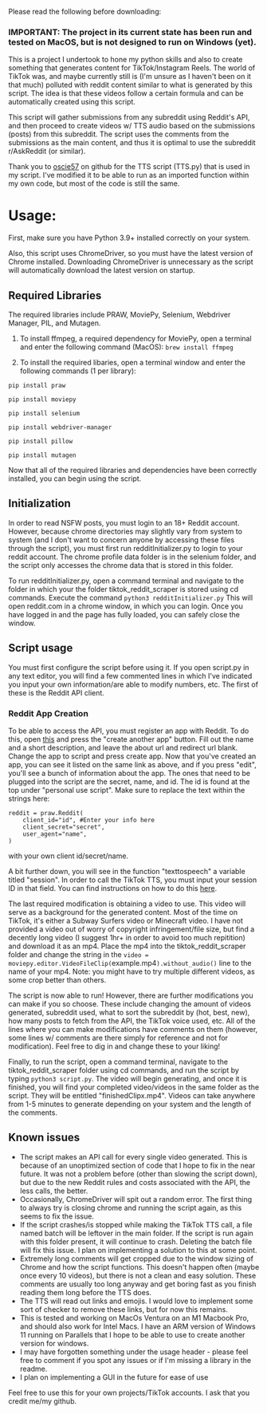 Please read the following before downloading:

### IMPORTANT: The project in its current state has been run and tested on MacOS, but is not designed to run on Windows (yet).

This is a project I undertook to hone my python skills and also to create something that generates content for TikTok/Instagram Reels. The world of TikTok was, and maybe currently still is (I'm unsure as I haven't been on it that much) polluted with reddit content similar to what is generated by this script. The idea is that these videos follow a certain formula and can be automatically created using this script.

This script will gather submissions from any subreddit using Reddit's API, and then proceed to create videos w/ TTS audio based on the submissions (posts) from this subreddit. The script uses the comments from the submissions as the main content, and thus it is optimal to use the subreddit r/AskReddit (or similar).

Thank you to [oscie57](https://github.com/oscie57) on github for the TTS script (TTS.py) that is used in my script. I've modified it to be able to run as an imported function within my own code, but most of the code is still the same.

# Usage:

First, make sure you have Python 3.9+ installed correctly on your system.

Also, this script uses ChromeDriver, so you must have the latest version of Chrome installed. Downloading ChromeDriver is unnecessary as the script will automatically download the latest version on startup.

## Required Libraries

The required libraries include PRAW, MoviePy, Selenium, Webdriver Manager, PIL, and Mutagen.

1. To install ffmpeg, a required dependency for MoviePy, open a terminal and enter the following command (MacOS):
`brew install ffmpeg`

2. To install the required libaries, open a terminal window and enter the following commands (1 per library):
```
pip install praw
``` 
```
pip install moviepy
```
```
pip install selenium
```
```
pip install webdriver-manager
```
```
pip install pillow
```
```
pip install mutagen
```

Now that all of the required libraries and dependencies have been correctly installed, you can begin using the script.

## Initialization
In order to read NSFW posts, you must login to an 18+ Reddit account. However, because chrome directories may slightly vary from system to system (and I don't want to concern anyone by accessing these files through the script), you must first run redditInitializer.py to login to your reddit account. The chrome profile data folder is in the selenium folder, and the script only accesses the chrome data that is stored in this folder.

To run redditInitializer.py, open a command terminal and navigate to the folder in which your the folder tiktok_reddit_scraper is stored using cd commands. Execute the command
`python3 redditInitializer.py`
This will open reddit.com in a chrome window, in which you can login. Once you have logged in and the page has fully loaded, you can safely close the window.

## Script usage
You must first configure the script before using it. If you open script.py in any text editor, you will find a few commented lines in which I've indicated you input your own information/are able to modify numbers, etc. The first of these is the Reddit API client. 

### Reddit App Creation
To be able to access the API, you must register an app with Reddit. To do this, open [this](https://www.reddit.com/prefs/apps/) and press the "create another app" button. Fill out the name and a short description, and leave the about url and redirect url blank. Change the app to script and press create app. Now that you've created an app, you can see it listed on the same link as above, and if you press "edit", you'll see a bunch of information about the app. The ones that need to be plugged into the script are the secret, name, and id. The id is found at the top under "personal use script". Make sure to replace the text within the strings here: 
```
reddit = praw.Reddit(
    client_id="id", #Enter your info here
    client_secret="secret",
    user_agent="name",
)
```
with your own client id/secret/name.

A bit further down, you will see in the function "texttospeech" a variable titled "session". In order to call the TikTok TTS, you must input your session ID in that field. You can find instructions on how to do this [here](https://github.com/oscie57/tiktok-voice/wiki/Obtaining-SessionID).

The last required modification is obtaining a video to use. This video will serve as a background for the generated content. Most of the time on TikTok, it's either a Subway Surfers video or Minecraft video. I have not provided a video out of worry of copyright infringement/file size, but find a decently long video (I suggest 1hr+ in order to avoid too much repitition) and download it as an mp4. Place the mp4 into the tiktok_reddit_scraper folder and change the string in the `video = moviepy.editor.VideoFileClip(`example.mp4`).without_audio()` line to the name of your mp4. Note: you might have to try multiple different videos, as some crop better than others.

The script is now able to run! However, there are further modifications you can make if you so choose. These include changing the amount of videos generated, subreddit used, what to sort the subreddit by (hot, best, new), how many posts to fetch from the API, the TikTok voice used, etc. All of the lines where you can make modifications have comments on them (however, some lines w/ comments are there simply for reference and not for modification). Feel free to dig in and change these to your liking!

Finally, to run the script, open a command terminal, navigate to the tiktok_reddit_scraper folder using cd commands, and run the script by typing
`python3 script.py`.
The video will begin generating, and once it is finished, you will find your completed video/videos in the same folder as the script. They will be entitled "finishedClipx.mp4". Videos can take anywhere from 1-5 minutes to generate depending on your system and the length of the comments.

## Known issues
- The script makes an API call for every single video generated. This is because of an unoptimized section of code that I hope to fix in the near future. It was not a problem before (other than slowing the script down), but due to the new Reddit rules and costs associated with the API, the less calls, the better.
- Occasionally, ChromeDriver will spit out a random error. The first thing to always try is closing chrome and running the script again, as this seems to fix the issue.
- If the script crashes/is stopped while making the TikTok TTS call, a file named batch will be leftover in the main folder. If the script is run again with this folder present, it will continue to crash. Deleting the batch file will fix this issue. I plan on implementing a solution to this at some point.
- Extremely long comments will get cropped due to the window sizing of Chrome and how the script functions. This doesn't happen often (maybe once every 10 videos), but there is not a clean and easy solution. These comments are usually too long anyway and get boring fast as you finish reading them long before the TTS does.
- The TTS will read out links and emojis. I would love to implement some sort of checker to remove these links, but for now this remains.
- This is tested and working on MacOs Ventura on an M1 Macbook Pro, and should also work for Intel Macs. I have an ARM version of Windows 11 running on Parallels that I hope to be able to use to create another version for windows.
- I may have forgotten something under the usage header - please feel free to comment if you spot any issues or if I'm missing a library in the readme.
- I plan on implementing a GUI in the future for ease of use

Feel free to use this for your own projects/TikTok accounts. I ask that you credit me/my github.
